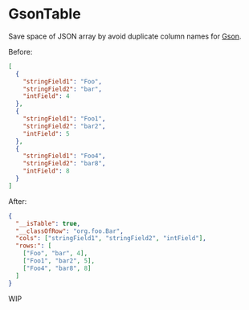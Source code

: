 # GsonTable
Save space of JSON array by avoid duplicate column names for [Gson](https://github.com/google/gson).

Before:

```json
[
  {
    "stringField1": "Foo",
    "stringField2": "bar",
    "intField": 4
  },
  {
    "stringField1": "Foo1",
    "stringField2": "bar2",
    "intField": 5
  },
  {
    "stringField1": "Foo4",
    "stringField2": "bar8",
    "intField": 8
  }
]
```

After: 
```json
{
  "__isTable": true,
  "__classOfRow": "org.foo.Bar",
  "cols": ["stringField1", "stringField2", "intField"],
  "rows:": [
    ["Foo", "bar", 4],
    ["Foo1", "bar2", 5],
    ["Foo4", "bar8", 8]
  ]
}
```

WIP
